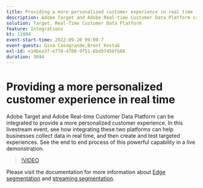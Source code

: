 ```yaml
---
title: Providing a more personalized customer experience in real time
description: Adobe Target and Adobe Real-time Customer Data Platform can be integrated to provide a more personalized customer experience. In this livestream event, see how integrating these two platforms can help businesses collect data in real time, and then create and test targeted experiences. See the end to end process of this powerful capability in a live demonstration.
solution: Target, Real-Time Customer Data Platform
feature: Integrations
kt: 11004
event-start-time: 2022-09-20 09:00-7
event-guests: Gina Casagrande,Brent Kostak
exl-id: e14bea3f-e770-4780-9f51-8bd97456fb68
duration: 3694
---
```

# Providing a more personalized customer experience in real time

Adobe Target and Adobe Real-time Customer Data Platform can be integrated to provide a more personalized customer experience. In this livestream event, see how integrating these two platforms can help businesses collect data in real time, and then create and test targeted experiences. See the end to end process of this powerful capability in a live demonstration.

>[!VIDEO](https://video.tv.adobe.com/v/3409425/?quality=12&learn=on)

Please visit the documentation for more information about [Edge segmentation](https://experienceleague.adobe.com/docs/experience-platform/segmentation/ui/edge-segmentation.html) and [streaming segmentation](https://experienceleague.adobe.com/docs/experience-platform/segmentation/ui/streaming-segmentation.html).

